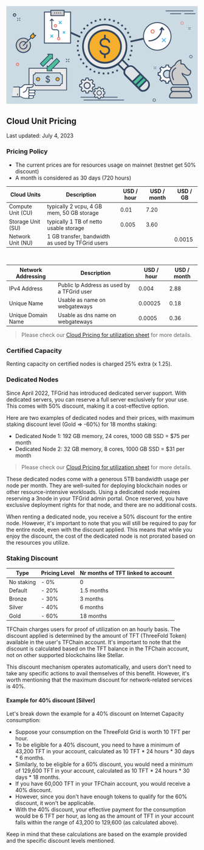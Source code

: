 
![](img/tfgrid_pricing.jpg)

## Cloud Unit Pricing

Last updated: July 4, 2023

### Pricing Policy

- The current prices are for resources usage on mainnet (testnet get 50% discount)
- A month is considered as 30 days (720 hours)

| Cloud Units       | Description                                      | USD / hour      | USD / month | USD / GB |
| ----------------- | ------------------------------------------------ | --------------- | ----------- | -------- |
| Compute Unit (CU) | typically 2 vcpu, 4 GB mem, 50 GB storage        | 0.01            | 7.20        |          |
| Storage Unit (SU) | typically 1 TB of netto usable storage           | 0.005           | 3.60        |          |
| Network Unit (NU) | 1 GB transfer, bandwidth as used by TFGrid users |                 |             | 0.0015   |

<br>

| Network Addressing | Description                                |  USD / hour | USD / month |
| ------------------ | ------------------------------------------ | ----------- | ----------- | 
| IPv4 Address       | Public Ip Address as used by a TFGrid user | 0.004	    | 2.88        |
| Unique Name        | Usable as name on webgateways              | 0.00025	    | 0.18        |
| Unique Domain Name | Usable as dns name on webgateways          | 0.0005	    | 0.36        |

> Please check our [Cloud Pricing for utilization sheet](https://docs.google.com/spreadsheets/d/1E6MpGs15h1_flyT5AtyKp1TixH1ILuGo5tzHdmjeYdQ/edit#gid=2014089775) for more details.

### Certified Capacity

Renting capacity on certified nodes is charged 25% extra (x 1.25).
  
### Dedicated Nodes

Since April 2022, TFGrid has introduced dedicated server support. With dedicated servers, you can reserve a full server exclusively for your use. This comes with 50% discount, making it a cost-effective option.

Here are two examples of dedicated nodes and their prices, with maximum staking discount level (Gold => -60%) for 18 months staking:

- Dedicated Node 1: 192 GB memory, 24 cores, 1000 GB SSD = $75 per month
- Dedicated Node 2: 32 GB memory, 8 cores, 1000 GB SSD = $31 per month

> Please check our [Cloud Pricing for utilization sheet](https://docs.google.com/spreadsheets/d/1E6MpGs15h1_flyT5AtyKp1TixH1ILuGo5tzHdmjeYdQ/edit#gid=2014089775) for more details.

These dedicated nodes come with a generous 5TB bandwidth usage per node per month. They are well-suited for deploying blockchain nodes or other resource-intensive workloads. Using a dedicated node requires reserving a 3node in your TFGrid admin portal. Once reserved, you have exclusive deployment rights for that node, and there are no additional costs.

When renting a dedicated node, you receive a 50% discount for the entire node. However, it's important to note that you will still be required to pay for the entire node, even with the discount applied. This means that while you enjoy the discount, the cost of the dedicated node is not prorated based on the resources you utilize.

### Staking Discount

| Type       | Pricing Level | Nr months of TFT linked to account |
| ---------- | ------------- | ---------------------------------- |
| No staking | - 0%          | 0                                  |
| Default    | - 20%         | 1.5 months                         |
| Bronze     | - 30%         | 3 months                           |
| Silver     | - 40%         | 6 months                           |
| Gold       | - 60%         | 18 months                          |

TFChain charges users for proof of utilization on an hourly basis. The discount applied is determined by the amount of TFT (ThreeFold Token) available in the user's TFChain account. It's important to note that the discount is calculated based on the TFT balance in the TFChain account, not on other supported blockchains like Stellar.

This discount mechanism operates automatically, and users don't need to take any specific actions to avail themselves of this benefit. However, it's worth mentioning that the maximum discount for network-related services is 40%.

#### Example for 40% discount [Silver]

Let's break down the example for a 40% discount on Internet Capacity consumption:

- Suppose your consumption on the ThreeFold Grid is worth 10 TFT per hour.
- To be eligible for a 40% discount, you need to have a minimum of 43,200 TFT in your account, calculated as 10 TFT * 24 hours * 30 days * 6 months.
- Similarly, to be eligible for a 60% discount, you would need a minimum of 129,600 TFT in your account, calculated as 10 TFT * 24 hours * 30 days * 18 months.
- If you have 60,000 TFT in your TFChain account, you would receive a 40% discount.
- However, since you don't have enough tokens to qualify for the 60% discount, it won't be applicable.
- With the 40% discount, your effective payment for the consumption would be 6 TFT per hour, as long as the amount of TFT in your account falls within the range of 43,200 to 129,600 (as calculated above).

Keep in mind that these calculations are based on the example provided and the specific discount levels mentioned.
